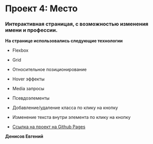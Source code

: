# Проект 4: Место

### Интерактивная страницая, с возможностью изменения имени и профессии.



**На странице использовались следующие технологии**

* Flexbox
* Grid
* Относительное позиционирование
* Hover эффекты
* Media запросы
* Псевдоэлементы
* Добавление/удаление класса по клику на кнопку
* Изменение текста внутри элемента по клику на кнопку



* [Ссылка на проект на Github Pages](https://jackyapa6eu.github.io/mesto/index.html)

**Денисов Евгений**

